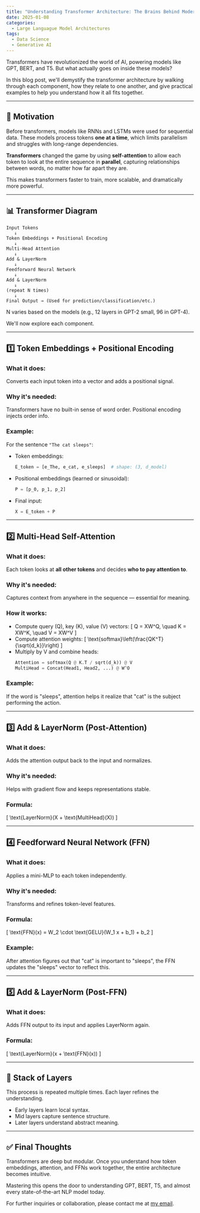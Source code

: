 ```yaml
---
title: "Understanding Transformer Architecture: The Brains Behind Modern AI"
date: 2025-01-08
categories:
  - Large Languague Model Architectures
tags:
  - Data Science
  - Generative AI
---
```


Transformers have revolutionized the world of AI, powering models like GPT, BERT, and T5. But what actually goes on inside these models?

In this blog post, we'll demystify the transformer architecture by walking through each component, how they relate to one another, and give practical examples to help you understand how it all fits together.

---

## 🚀 Motivation

Before transformers, models like RNNs and LSTMs were used for sequential data. These models process tokens **one at a time**, which limits parallelism and struggles with long-range dependencies.

**Transformers** changed the game by using **self-attention** to allow each token to look at the entire sequence in **parallel**, capturing relationships between words, no matter how far apart they are.

This makes transformers faster to train, more scalable, and dramatically more powerful.

---

## 📊 Transformer Diagram 

```text
Input Tokens
   ↓
Token Embeddings + Positional Encoding
   ↓
Multi-Head Attention
   ↓
Add & LayerNorm
   ↓
Feedforward Neural Network
   ↓
Add & LayerNorm
   ↓
(repeat N times)
   ↓
Final Output → (Used for prediction/classification/etc.)
```

N varies based on the models (e.g., 12 layers in GPT-2 small, 96 in GPT-4).

We'll now explore each component.

---

## 1️⃣ Token Embeddings + Positional Encoding

### **What it does:**
Converts each input token into a vector and adds a positional signal.

### **Why it's needed:**
Transformers have no built-in sense of word order. Positional encoding injects order info.

### **Example:**
For the sentence `"The cat sleeps"`:
- Token embeddings:
  ```python
  E_token = [e_The, e_cat, e_sleeps]  # shape: (3, d_model)
  ```
- Positional embeddings (learned or sinusoidal):
  ```python
  P = [p_0, p_1, p_2]
  ```
- Final input:
  ```python
  X = E_token + P
  ```

---

## 2️⃣ Multi-Head Self-Attention

### **What it does:**
Each token looks at **all other tokens** and decides **who to pay attention to**.

### **Why it's needed:**
Captures context from anywhere in the sequence — essential for meaning.

### **How it works:**
- Compute query (Q), key (K), value (V) vectors:
  \[ Q = XW^Q, \quad K = XW^K, \quad V = XW^V \]
- Compute attention weights:
  \[ \text{softmax}\left(\frac{QK^T}{\sqrt{d_k}}\right) \]
- Multiply by V and combine heads:
  ```python
  Attention = softmax(Q @ K.T / sqrt(d_k)) @ V
  MultiHead = Concat(Head1, Head2, ...) @ W^O
  ```

### **Example:**
If the word is "sleeps", attention helps it realize that "cat" is the subject performing the action.

---

## 3️⃣ Add & LayerNorm (Post-Attention)

### **What it does:**
Adds the attention output back to the input and normalizes.

### **Why it's needed:**
Helps with gradient flow and keeps representations stable.

### **Formula:**
\[ \text{LayerNorm}(X + \text{MultiHead}(X)) \]

---

## 4️⃣ Feedforward Neural Network (FFN)

### **What it does:**
Applies a mini-MLP to each token independently.

### **Why it's needed:**
Transforms and refines token-level features.

### **Formula:**
\[ \text{FFN}(x) = W_2 \cdot \text{GELU}(W_1 x + b_1) + b_2 \]

### **Example:**
After attention figures out that "cat" is important to "sleeps", the FFN updates the "sleeps" vector to reflect this.

---

## 5️⃣ Add & LayerNorm (Post-FFN)

### **What it does:**
Adds FFN output to its input and applies LayerNorm again.

### **Formula:**
\[ \text{LayerNorm}(x + \text{FFN}(x)) \]

---

## 🔁 Stack of Layers

This process is repeated multiple times. Each layer refines the understanding.

- Early layers learn local syntax.
- Mid layers capture sentence structure.
- Later layers understand abstract meaning.

---

## ✅ Final Thoughts

Transformers are deep but modular. Once you understand how token embeddings, attention, and FFNs work together, the entire architecture becomes intuitive.

Mastering this opens the door to understanding GPT, BERT, T5, and almost every state-of-the-art NLP model today.

For further inquiries or collaboration, please contact me at [my email](mailto:tungvutelecom@gmail.com).




